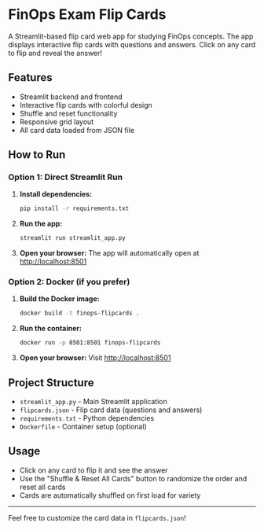 # FinOps Exam Flip Cards

A Streamlit-based flip card web app for studying FinOps concepts. The app displays interactive flip cards with questions and answers. Click on any card to flip and reveal the answer!

## Features
- Streamlit backend and frontend
- Interactive flip cards with colorful design
- Shuffle and reset functionality
- Responsive grid layout
- All card data loaded from JSON file

## How to Run

### Option 1: Direct Streamlit Run

1. **Install dependencies:**
   ```sh
   pip install -r requirements.txt
   ```

2. **Run the app:**
   ```sh
   streamlit run streamlit_app.py
   ```

3. **Open your browser:**
   The app will automatically open at [http://localhost:8501](http://localhost:8501)

### Option 2: Docker (if you prefer)

1. **Build the Docker image:**
   ```sh
   docker build -t finops-flipcards .
   ```

2. **Run the container:**
   ```sh
   docker run -p 8501:8501 finops-flipcards
   ```

3. **Open your browser:**
   Visit [http://localhost:8501](http://localhost:8501)

## Project Structure

- `streamlit_app.py` - Main Streamlit application
- `flipcards.json` - Flip card data (questions and answers)
- `requirements.txt` - Python dependencies
- `Dockerfile` - Container setup (optional)

## Usage

- Click on any card to flip it and see the answer
- Use the "Shuffle & Reset All Cards" button to randomize the order and reset all cards
- Cards are automatically shuffled on first load for variety

---

Feel free to customize the card data in `flipcards.json`! 